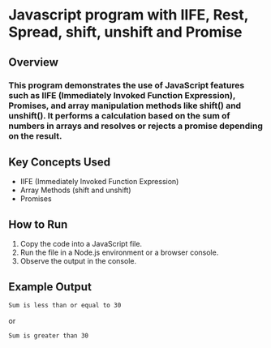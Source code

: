 # Javascript program with IIFE, Rest, Spread, shift, unshift and Promise

## Overview
### This program demonstrates the use of JavaScript features such as IIFE (Immediately Invoked Function Expression), Promises, and array manipulation methods like shift() and unshift(). It performs a calculation based on the sum of numbers in arrays and resolves or rejects a promise depending on the result.

## Key Concepts Used
- IIFE (Immediately Invoked Function Expression)
- Array Methods (shift and unshift)
- Promises

## How to Run
1. Copy the code into a JavaScript file.
2. Run the file in a Node.js environment or a browser console.
3. Observe the output in the console.

## Example Output
```bash
Sum is less than or equal to 30
```
or
```bash
Sum is greater than 30
```